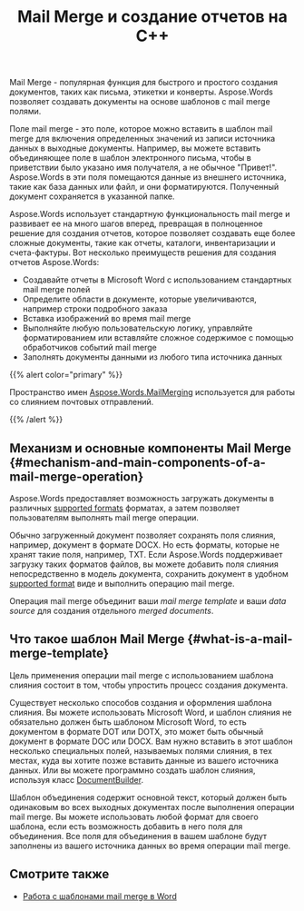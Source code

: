 ﻿---
title: Mail Merge и создание отчетов на C++
second_title: Aspose.Words для C++
articleTitle: Mail Merge и отчетность
linktitle: Mail Merge и отчетность
type: docs
description: "Mail Merge - популярная функция для быстрого создания документов с использованием C++. Aspose.Words для C++ использует стандартную функциональность mail merge и развивает ее на много шагов вперед, превращая в полноценное решение для создания отчетов, которое позволяет создавать еще более сложные документы, такие как отчеты, каталоги, инвентаризации и счета-фактуры."
keywords: "how to use mail merge c++"
weight: 30
url: /ru/cpp/mail-merge-and-reporting/
---

Mail Merge - популярная функция для быстрого и простого создания документов, таких как письма, этикетки и конверты. Aspose.Words позволяет создавать документы на основе шаблонов с mail merge полями.

Поле mail merge - это поле, которое можно вставить в шаблон mail merge для включения определенных значений из записи источника данных в выходные документы. Например, вы можете вставить объединяющее поле в шаблон электронного письма, чтобы в приветствии было указано имя получателя, а не обычное "Привет!". Aspose.Words в эти поля помещаются данные из внешнего источника, такие как база данных или файл, и они форматируются. Полученный документ сохраняется в указанной папке.

Aspose.Words использует стандартную функциональность mail merge и развивает ее на много шагов вперед, превращая в полноценное решение для создания отчетов, которое позволяет создавать еще более сложные документы, такие как отчеты, каталоги, инвентаризации и счета-фактуры. Вот несколько преимуществ решения для создания отчетов Aspose.Words:

- Создавайте отчеты в Microsoft Word с использованием стандартных mail merge полей
- Определите области в документе, которые увеличиваются, например строки подробного заказа
- Вставка изображений во время mail merge
- Выполняйте любую пользовательскую логику, управляйте форматированием или вставляйте сложное содержимое с помощью обработчиков событий mail merge
- Заполнять документы данными из любого типа источника данных

{{% alert color="primary" %}}

Пространство имен [Aspose.Words.MailMerging](https://reference.aspose.com/words/cpp/aspose.words.mailmerging/) используется для работы со слиянием почтовых отправлений.

{{% /alert %}}

## Механизм и основные компоненты Mail Merge {#mechanism-and-main-components-of-a-mail-merge-operation}

Aspose.Words предоставляет возможность загружать документы в различных [supported formats](https://reference.aspose.com/words/cpp/aspose.words/loadformat/) форматах, а затем позволяет пользователям выполнять mail merge операции.

Обычно загруженный документ позволяет сохранять поля слияния, например, документ в формате DOCX. Но есть форматы, которые не хранят такие поля, например, TXT. Если Aspose.Words поддерживает загрузку таких форматов файлов, вы можете добавить поля слияния непосредственно в модель документа, сохранить документ в удобном [supported format](https://reference.aspose.com/words/cpp/aspose.words/saveformat/) виде и выполнить операцию mail merge.

Операция mail merge объединит ваши *mail merge template* и ваши *data source* для создания отдельного *merged documents*.

## Что такое шаблон Mail Merge {#what-is-a-mail-merge-template}

Цель применения операции mail merge с использованием шаблона слияния состоит в том, чтобы упростить процесс создания документа.

Существует несколько способов создания и оформления шаблона слияния. Вы можете использовать Microsoft Word, и шаблон слияния не обязательно должен быть шаблоном Microsoft Word, то есть документом в формате DOT или DOTX, это может быть обычный документ в формате DOC или DOCX. Вам нужно вставить в этот шаблон несколько специальных полей, называемых полями слияния, в тех местах, куда вы хотите позже вставить данные из вашего источника данных. Или вы можете программно создать шаблон слияния, используя класс [DocumentBuilder](https://reference.aspose.com/words/cpp/aspose.words/documentbuilder/).

Шаблон объединения содержит основной текст, который должен быть одинаковым во всех выходных документах после выполнения операции mail merge. Вы можете использовать любой формат для своего шаблона, если есть возможность добавить в него поля для объединения. Все поля для объединения в вашем шаблоне будут заполнены из вашего источника данных во время операции mail merge.


## Смотрите также

- [Работа с шаблонами mail merge в Word](https://docs.microsoft.com/en-us/power-platform/admin/work-mail-merge-templates)
